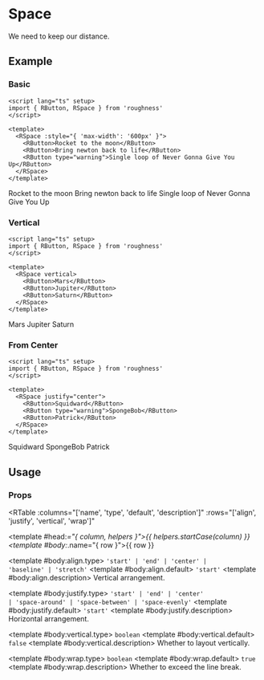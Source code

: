 <script lang="ts" setup>
import { RButton, RSpace, RTable } from 'roughness'
</script>

# Space

We need to keep our distance.

## Example

### Basic

```vue
<script lang="ts" setup>
import { RButton, RSpace } from 'roughness'
</script>

<template>
  <RSpace :style="{ 'max-width': '600px' }">
    <RButton>Rocket to the moon</RButton>
    <RButton>Bring newton back to life</RButton>
    <RButton type="warning">Single loop of Never Gonna Give You Up</RButton>
  </RSpace>
</template>
```

<RSpace :style="{ 'max-width': '600px' }">
  <RButton>Rocket to the moon</RButton>
  <RButton>Bring newton back to life</RButton>
  <RButton type="warning">Single loop of Never Gonna Give You Up</RButton>
</RSpace>

### Vertical

```vue
<script lang="ts" setup>
import { RButton, RSpace } from 'roughness'
</script>

<template>
  <RSpace vertical>
    <RButton>Mars</RButton>
    <RButton>Jupiter</RButton>
    <RButton>Saturn</RButton>
  </RSpace>
</template>
```

<RSpace vertical>
  <RButton>Mars</RButton>
  <RButton>Jupiter</RButton>
  <RButton>Saturn</RButton>
</RSpace>

### From Center

```vue
<script lang="ts" setup>
import { RButton, RSpace } from 'roughness'
</script>

<template>
  <RSpace justify="center">
    <RButton>Squidward</RButton>
    <RButton type="warning">SpongeBob</RButton>
    <RButton>Patrick</RButton>
  </RSpace>
</template>
```

<RSpace justify="center">
  <RButton>Squidward</RButton>
  <RButton type="warning">SpongeBob</RButton>
  <RButton>Patrick</RButton>
</RSpace>

## Usage

### Props

<RTable
  :columns="['name', 'type', 'default', 'description']"
  :rows="['align', 'justify', 'vertical', 'wrap']"
>
  <template #head:*="{ column, helpers }">{{ helpers.startCase(column) }}</template>
  <template #body:*.name="{ row }">{{ row }}</template>

  <template #body:align.type>
    <code>'start' | 'end' | 'center' | 'baseline' | 'stretch'</code>
  </template>
  <template #body:align.default>
    <code>'start'</code>
  </template>
  <template #body:align.description>
    Vertical arrangement.
  </template>

  <template #body:justify.type>
    <code>'start' | 'end' | 'center' | 'space-around' | 'space-between' | 'space-evenly'</code>
  </template>
  <template #body:justify.default>
    <code>'start'</code>
  </template>
  <template #body:justify.description>
    Horizontal arrangement.
  </template>

  <template #body:vertical.type>
    <code>boolean</code>
  </template>
  <template #body:vertical.default>
    <code>false</code>
  </template>
  <template #body:vertical.description>
    Whether to layout vertically.
  </template>

  <template #body:wrap.type>
    <code>boolean</code>
  </template>
  <template #body:wrap.default>
    <code>true</code>
  </template>
  <template #body:wrap.description>
    Whether to exceed the line break.
  </template>
</RTable>
